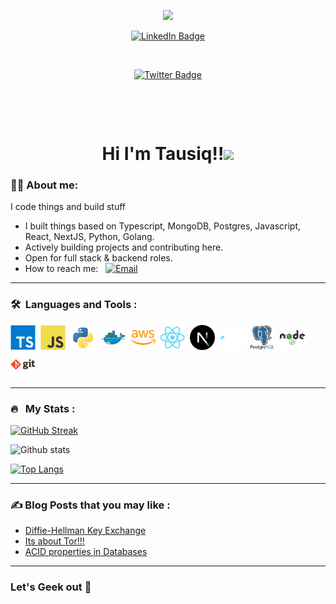 <p align="center"><img src="https://media.giphy.com/media/L1R1tvI9svkIWwpVYr/giphy.gif"/></p>
<p align="center">
  <a href="https://www.linkedin.com/in/tausiq-samantaray" target="_blank">
    <img src="https://img.shields.io/badge/LinkedIn-blue?style=for-the-badge&logo=linkedin&logoColor=white" alt="LinkedIn Badge">
  </a>
</p>
<br>
<p align="center">
  <a href="https://www.twitter.com/tausiq2003" target="_blank">
    <img src="https://img.shields.io/badge/Twitter-blue?style=for-the-badge&logo=twitter&logoColor=white" alt="Twitter Badge">
  </a>
</p>
<br>
<p align="center">
  <img src="https://komarev.com/ghpvc/?username=tausiq2003&style=flat-square&color=blue" alt="">
</p>

<h1 align="center">Hi I'm Tausiq!!<img src="https://media.giphy.com/media/hvRJCLFzcasrR4ia7z/giphy.gif" width="40"></h1>

### :man_student:&nbsp;About me:
I code things and build stuff
- I built things based on Typescript, MongoDB, Postgres, Javascript, React, NextJS, Python, Golang.
- Actively building projects and contributing here.
- Open for full stack & backend roles.
- How to reach me: &nbsp; [![Email](https://img.shields.io/badge/Email-red?style=flat&logo=Gmail&logoColor=white)](mailto:tausiqsamantaray03@gmail.com)

---

### 🛠 &nbsp;Languages and Tools :

<p>
<img src="https://github.com/devicons/devicon/blob/master/icons/typescript/typescript-original.svg" title="TypeScript" alt="TypeScript" width="40" height="40"/>&nbsp;
<img src="https://github.com/devicons/devicon/blob/master/icons/javascript/javascript-original.svg" title="JavaScript" alt="JavaScript" width="40" height="40"/>&nbsp;
<img src="https://github.com/devicons/devicon/blob/master/icons/python/python-original.svg" title="Python" alt="Python" width="40" height="40"/>&nbsp;
<img src="https://github.com/devicons/devicon/blob/master/icons/docker/docker-original.svg" title="Docker" alt="Docker" width="40" height="40"/>&nbsp;
<img src="https://github.com/devicons/devicon/blob/master/icons/amazonwebservices/amazonwebservices-plain-wordmark.svg" title="AWS" alt="AWS " width="40" height="40"/>&nbsp;
<img src="https://github.com/devicons/devicon/blob/master/icons/react/react-original.svg"  title="React" alt="React" width="40" height="40"/>&nbsp;
<img src="https://github.com/devicons/devicon/blob/master/icons/nextjs/nextjs-original.svg" title="NextJS" alt="NextJS" width="40" height="40"/>&nbsp;
<img src="https://github.com/devicons/devicon/blob/master/icons/tailwindcss/tailwindcss-original-wordmark.svg" title="Tailwind" alt="Tailwind" width="40" height="40"/>&nbsp;
<img src="https://github.com/devicons/devicon/blob/master/icons/postgresql/postgresql-original-wordmark.svg" title="PostgreSQL"  alt="PostgreSQL" width="40" height="40"/>&nbsp;
<img src="https://github.com/devicons/devicon/blob/master/icons/nodejs/nodejs-original-wordmark.svg" title="NodeJS" alt="NodeJS" width="40" height="40"/>&nbsp;
<img src="https://github.com/devicons/devicon/blob/master/icons/git/git-original-wordmark.svg" title="Git" **alt="Git" width="40" height="40"/>&nbsp;
</p>

---

### 🔥 &nbsp; My Stats :
[![GitHub Streak](http://github-readme-streak-stats.herokuapp.com?user=tausiq2003&theme=dark&background=000000)](https://git.io/streak-stats)

![Github stats](https://github-readme-stats.vercel.app/api?username=tausiq2003&show_icons=true&hide=contribs,prs&cache_seconds=86400&theme=codeSTACKr&count_private=true)

[![Top Langs](https://github-readme-stats.vercel.app/api/top-langs/?username=tausiq2003&layout=compact&theme=vision-friendly-dark)](https://github.com/anuraghazra/github-readme-stats)

---

### ✍️ Blog Posts that you may like :
- [Diffie-Hellman Key Exchange](https://tausiq.hashnode.dev/diffie-hellman-key-exchange)
- [Its about Tor!!!](https://www.showwcase.com/show/19294/its-about-tor)
- [ACID properties in Databases](https://publish.tausiqsama.me/blogs/acid-properties-in-rdbms)

---

### Let's Geek out :handshake:


